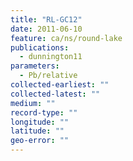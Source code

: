 ```yaml
---
title: "RL-GC12"
date: 2011-06-10
feature: ca/ns/round-lake
publications:
  - dunnington11
parameters: 
  - Pb/relative
collected-earliest: ""
collected-latest: ""
medium: ""
record-type: ""
longitude: ""
latitude: ""
geo-error: ""
---
```

